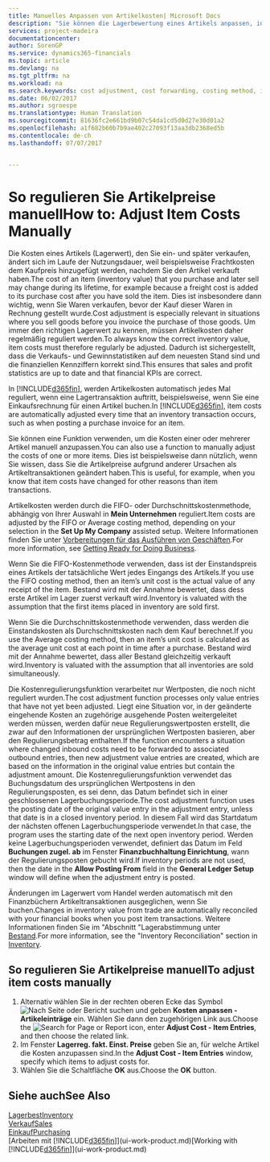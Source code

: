 ```yaml
---
title: Manuelles Anpassen von Artikelkosten| Microsoft Docs
description: "Sie können die Lagerbewertung eines Artikels anpassen, indem Sie die FIFO. oder \" Standard \"oder Durchschnittskostenmethode anwenden, z. B. wenn Artikelkosten für Gründe, die keine Transaktionen betreffen, ändern."
services: project-madeira
documentationcenter: 
author: SorenGP
ms.service: dynamics365-financials
ms.topic: article
ms.devlang: na
ms.tgt_pltfrm: na
ms.workload: na
ms.search.keywords: cost adjustment, cost forwarding, costing method, inventory valuation, costing
ms.date: 06/02/2017
ms.author: sgroespe
ms.translationtype: Human Translation
ms.sourcegitcommit: 81636fc2e661bd9b07c54da1cd5d0d27e30d01a2
ms.openlocfilehash: a1f682b60b7b9ae402c27093f13aa3db2368ed5b
ms.contentlocale: de-ch
ms.lasthandoff: 07/07/2017


---
```

# <a name="how-to-adjust-item-costs-manually"></a><span data-ttu-id="b4aa8-103">So regulieren Sie Artikelpreise manuell</span><span class="sxs-lookup"><span data-stu-id="b4aa8-103">How to: Adjust Item Costs Manually</span></span>
<span data-ttu-id="b4aa8-104">Die Kosten eines Artikels (Lagerwert), den Sie ein- und später verkaufen, ändert sich im Laufe der Nutzungsdauer, weil beispielsweise Frachtkosten dem Kaufpreis hinzugefügt werden, nachdem Sie den Artikel verkauft haben.</span><span class="sxs-lookup"><span data-stu-id="b4aa8-104">The cost of an item (inventory value) that you purchase and later sell may change during its lifetime, for example because a freight cost is added to its purchase cost after you have sold the item.</span></span> <span data-ttu-id="b4aa8-105">Dies ist insbesondere dann wichtig, wenn Sie Waren verkaufen, bevor der Kauf dieser Waren in Rechnung gestellt wurde.</span><span class="sxs-lookup"><span data-stu-id="b4aa8-105">Cost adjustment is especially relevant in situations where you sell goods before you invoice the purchase of those goods.</span></span> <span data-ttu-id="b4aa8-106">Um immer den richtigen Lagerwert zu kennen, müssen Artikelkosten daher regelmäßig reguliert werden.</span><span class="sxs-lookup"><span data-stu-id="b4aa8-106">To always know the correct inventory value, item costs must therefore regularly be adjusted.</span></span> <span data-ttu-id="b4aa8-107">Dadurch ist sichergestellt, dass die Verkaufs- und Gewinnstatistiken auf dem neuesten Stand sind und die finanziellen Kennziffern korrekt sind.</span><span class="sxs-lookup"><span data-stu-id="b4aa8-107">This ensures that sales and profit statistics are up to date and that financial KPIs are correct.</span></span>

<span data-ttu-id="b4aa8-108">In [!INCLUDE[d365fin](includes/d365fin_md.md)], werden Artikelkosten automatisch jedes Mal reguliert, wenn eine Lagertransaktion auftritt, beispielsweise, wenn Sie eine Einkaufsrechnung für einen Artikel buchen.</span><span class="sxs-lookup"><span data-stu-id="b4aa8-108">In [!INCLUDE[d365fin](includes/d365fin_md.md)], item costs are automatically adjusted every time that an inventory transaction occurs, such as when posting a purchase invoice for an item.</span></span>

<span data-ttu-id="b4aa8-109">Sie können eine Funktion verwenden, um die Kosten einer oder mehrerer Artikel manuell anzupassen.</span><span class="sxs-lookup"><span data-stu-id="b4aa8-109">You can also use a function to manually adjust the costs of one or more items.</span></span> <span data-ttu-id="b4aa8-110">Dies ist beispielsweise dann nützlich, wenn Sie wissen, dass Sie die Artikelpreise aufgrund anderer Ursachen als Artikeltransaktionen geändert haben.</span><span class="sxs-lookup"><span data-stu-id="b4aa8-110">This is useful, for example, when you know that item costs have changed for other reasons than item transactions.</span></span>

<span data-ttu-id="b4aa8-111">Artikelkosten werden durch die FIFO- oder Durchschnittskostenmethode, abhängig von Ihrer Auswahl in **Mein Unternehmen** reguliert.</span><span class="sxs-lookup"><span data-stu-id="b4aa8-111">Item costs are adjusted by the FIFO or Average costing method, depending on your selection in the **Set Up My Company** assisted setup.</span></span> <span data-ttu-id="b4aa8-112">Weitere Informationen finden Sie unter [Vorbereitungen für das Ausführen von Geschäften](ui-get-ready-business.md).</span><span class="sxs-lookup"><span data-stu-id="b4aa8-112">For more information, see [Getting Ready for Doing Business](ui-get-ready-business.md).</span></span>  

<span data-ttu-id="b4aa8-113">Wenn Sie die FIFO-Kostenmethode verwenden, dass ist der Einstandspreis eines Artikels der tatsächliche Wert jedes Eingangs des Artikels.</span><span class="sxs-lookup"><span data-stu-id="b4aa8-113">If you use the FIFO costing method, then an item’s unit cost is the actual value of any receipt of the item.</span></span> <span data-ttu-id="b4aa8-114">Bestand wird mit der Annahme bewertet, dass dess erste Artikel im Lager zuerst verkauft wird.</span><span class="sxs-lookup"><span data-stu-id="b4aa8-114">Inventory is valuated with the assumption that the first items placed in inventory are sold first.</span></span>

<span data-ttu-id="b4aa8-115">Wenn Sie die Durchschnittskostenmethode verwenden, dass werden die Einstandskosten als Durchschnittskosten nach dem Kauf berechnet.</span><span class="sxs-lookup"><span data-stu-id="b4aa8-115">If you use the Average costing method, then an item’s unit cost is calculated as the average unit cost at each point in time after a purchase.</span></span> <span data-ttu-id="b4aa8-116">Bestand wird mit der Annahme bewertet, dass aller Bestand gleichzeitig verkauft wird.</span><span class="sxs-lookup"><span data-stu-id="b4aa8-116">Inventory is valuated with the assumption that all inventories are sold simultaneously.</span></span>

<span data-ttu-id="b4aa8-117">Die Kostenregulierungsfunktion verarbeitet nur Wertposten, die noch nicht reguliert wurden.</span><span class="sxs-lookup"><span data-stu-id="b4aa8-117">The cost adjustment function processes only value entries that have not yet been adjusted.</span></span> <span data-ttu-id="b4aa8-118">Liegt eine Situation vor, in der geänderte eingehende Kosten an zugehörige ausgehende Posten weitergeleitet werden müssen, werden dafür neue Regulierungswertposten erstellt, die zwar auf den Informationen der ursprünglichen Wertposten basieren, aber den Regulierungsbetrag enthalten.</span><span class="sxs-lookup"><span data-stu-id="b4aa8-118">If the function encounters a situation where changed inbound costs need to be forwarded to associated outbound entries, then new adjustment value entries are created, which are based on the information in the original value entries but contain the adjustment amount.</span></span> <span data-ttu-id="b4aa8-119">Die Kostenregulierungsfunktion verwendet das Buchungsdatum des ursprünglichen Wertpostens in den Regulierungsposten, es sei denn, das Datum befindet sich in einer geschlossenen Lagerbuchungsperiode.</span><span class="sxs-lookup"><span data-stu-id="b4aa8-119">The cost adjustment function uses the posting date of the original value entry in the adjustment entry, unless that date is in a closed inventory period.</span></span> <span data-ttu-id="b4aa8-120">In diesem Fall wird das Startdatum der nächsten offenen Lagerbuchungsperiode verwendet.</span><span class="sxs-lookup"><span data-stu-id="b4aa8-120">In that case, the program uses the starting date of the next open inventory period.</span></span> <span data-ttu-id="b4aa8-121">Werden keine Lagerbuchungsperioden verwendet, definiert das Datum im Feld **Buchungen zugel. ab** im Fenster **Finanzbuchhaltung Einrichtung**, wann der Regulierungsposten gebucht wird.</span><span class="sxs-lookup"><span data-stu-id="b4aa8-121">If inventory periods are not used, then the date in the **Allow Posting From** field in the **General Ledger Setup** window will define when the adjustment entry is posted.</span></span>

<span data-ttu-id="b4aa8-122">Änderungen im Lagerwert vom Handel werden automatisch mit den Finanzbüchern Artikeltransaktionen ausgeglichen, wenn Sie buchen.</span><span class="sxs-lookup"><span data-stu-id="b4aa8-122">Changes in inventory value from trade are automatically reconciled with your financial books when you post item transactions.</span></span> <span data-ttu-id="b4aa8-123">Weitere Informationen finden Sie im "Abschnitt "Lagerabstimmung unter [Bestand](inventory-manage-inventory.md).</span><span class="sxs-lookup"><span data-stu-id="b4aa8-123">For more information, see the "Inventory Reconciliation" section in [Inventory](inventory-manage-inventory.md).</span></span>

## <a name="to-adjust-item-costs-manually"></a><span data-ttu-id="b4aa8-124">So regulieren Sie Artikelpreise manuell</span><span class="sxs-lookup"><span data-stu-id="b4aa8-124">To adjust item costs manually</span></span>
1. <span data-ttu-id="b4aa8-125">Alternativ wählen Sie in der rechten oberen Ecke das Symbol ![Nach Seite oder Bericht suchen](media/ui-search/search_small.png "Nach Seite oder Bericht suchen") und geben **Kosten anpassen - Artikeleinträge** ein. Wählen Sie dann den zugehörigen Link aus.</span><span class="sxs-lookup"><span data-stu-id="b4aa8-125">Choose the ![Search for Page or Report](media/ui-search/search_small.png "Search for Page or Report icon") icon, enter **Adjust Cost - Item Entries**, and then choose the related link.</span></span>
2. <span data-ttu-id="b4aa8-126">Im Fenster **Lagerreg. fakt. Einst. Preise** geben Sie an, für welche Artikel die Kosten anzupassen sind.</span><span class="sxs-lookup"><span data-stu-id="b4aa8-126">In the **Adjust Cost - Item Entries** window, specify which items to adjust costs for.</span></span>
3. <span data-ttu-id="b4aa8-127">Wählen Sie die Schaltfläche **OK** aus.</span><span class="sxs-lookup"><span data-stu-id="b4aa8-127">Choose the **OK** button.</span></span>

## <a name="see-also"></a><span data-ttu-id="b4aa8-128">Siehe auch</span><span class="sxs-lookup"><span data-stu-id="b4aa8-128">See Also</span></span>
[<span data-ttu-id="b4aa8-129">Lagerbest</span><span class="sxs-lookup"><span data-stu-id="b4aa8-129">Inventory</span></span>](inventory-manage-inventory.md)  
[<span data-ttu-id="b4aa8-130">Verkauf</span><span class="sxs-lookup"><span data-stu-id="b4aa8-130">Sales</span></span>](sales-manage-sales.md)  
[<span data-ttu-id="b4aa8-131">Einkauf</span><span class="sxs-lookup"><span data-stu-id="b4aa8-131">Purchasing</span></span>](purchasing-manage-purchasing.md)  
<span data-ttu-id="b4aa8-132">[Arbeiten mit [!INCLUDE[d365fin](includes/d365fin_md.md)]](ui-work-product.md)</span><span class="sxs-lookup"><span data-stu-id="b4aa8-132">[Working with [!INCLUDE[d365fin](includes/d365fin_md.md)]](ui-work-product.md)</span></span>

